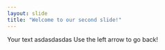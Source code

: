 ```yaml
---
layout: slide
title: "Welcome to our second slide!"
---
```

Your text asdasdasdas
Use the left arrow to go back!
